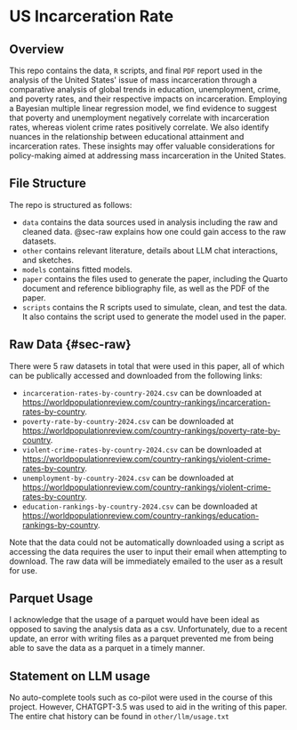 # US Incarceration Rate

## Overview

This repo contains the data, `R` scripts, and final `PDF` report used in the analysis of the United States' issue of mass incarceration through a comparative analysis of global trends in education, unemployment, crime, and poverty rates, and their respective impacts on incarceration. Employing a Bayesian multiple linear regression model, we find evidence to suggest that poverty and unemployment negatively correlate with incarceration rates, whereas violent crime rates positively correlate. We also identify nuances in the relationship between educational attainment and incarceration rates. These insights may offer valuable considerations for policy-making aimed at addressing mass incarceration in the United States.


## File Structure

The repo is structured as follows:

-   `data` contains the data sources used in analysis including the raw and cleaned data. @sec-raw explains how one could gain access to the raw datasets.
-   `other` contains relevant literature, details about LLM chat interactions, and sketches.
-   `models` contains fitted models. 
-   `paper` contains the files used to generate the paper, including the Quarto document and reference bibliography file, as well as the PDF of the paper. 
-   `scripts` contains the R scripts used to simulate, clean, and test the data. It also contains the script used to generate the model used in the paper.

## Raw Data {#sec-raw}

There were 5 raw datasets in total that were used in this paper, all of which can be publically accessed and downloaded from the following links:
- `incarceration-rates-by-country-2024.csv` can be downloaded at https://worldpopulationreview.com/country-rankings/incarceration-rates-by-country.
- `poverty-rate-by-country-2024.csv` can be downloaded at https://worldpopulationreview.com/country-rankings/poverty-rate-by-country.
- `violent-crime-rates-by-country-2024.csv` can be downloaded at https://worldpopulationreview.com/country-rankings/violent-crime-rates-by-country.
- `unemployment-by-country-2024.csv` can be downloaded at https://worldpopulationreview.com/country-rankings/violent-crime-rates-by-country.
- `education-rankings-by-country-2024.csv` can be downloaded at https://worldpopulationreview.com/country-rankings/education-rankings-by-country.

Note that the data could not be automatically downloaded using a script as accessing the data requires the user to input their email when attempting to download. The raw data will be immediately emailed to the user as a result for use.

## Parquet Usage

I acknowledge that the usage of a parquet would have been ideal as opposed to saving the analysis data as a csv. Unfortunately, due to a recent update, an error with writing files as a parquet prevented me from being able to save the data as a parquet in a timely manner.

## Statement on LLM usage

No auto-complete tools such as co-pilot were used in the course of this project. However, CHATGPT-3.5 was used to aid in the writing of this paper. The entire chat history can be found in `other/llm/usage.txt`

